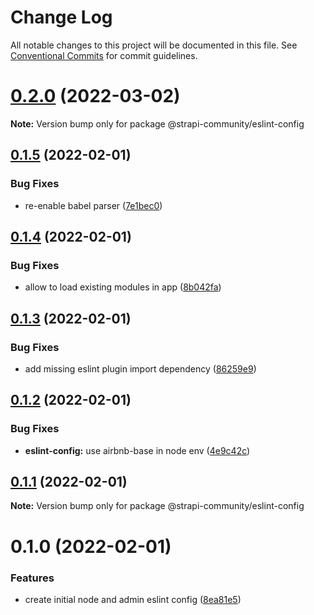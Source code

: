 # Change Log

All notable changes to this project will be documented in this file.
See [Conventional Commits](https://conventionalcommits.org) for commit guidelines.

# [0.2.0](https://github.com/strapi-community/eslint-config/compare/v0.1.5...v0.2.0) (2022-03-02)

**Note:** Version bump only for package @strapi-community/eslint-config





## [0.1.5](https://github.com/strapi-community/eslint-config/compare/v0.1.4...v0.1.5) (2022-02-01)


### Bug Fixes

* re-enable babel parser ([7e1bec0](https://github.com/strapi-community/eslint-config/commit/7e1bec07ed9f4693d38cdb596ff7333d0cd4d461))





## [0.1.4](https://github.com/strapi-community/eslint-config/compare/v0.1.3...v0.1.4) (2022-02-01)


### Bug Fixes

* allow to load existing modules in app ([8b042fa](https://github.com/strapi-community/eslint-config/commit/8b042faa4c2f06ae24756f0cef7c0f6b289881ff))





## [0.1.3](https://github.com/strapi-community/eslint-config/compare/v0.1.2...v0.1.3) (2022-02-01)


### Bug Fixes

* add missing eslint plugin import dependency ([86259e9](https://github.com/strapi-community/eslint-config/commit/86259e9f8501fac3e4c02e28dfdbda8a8e854902))





## [0.1.2](https://github.com/strapi-community/eslint-config/compare/v0.1.1...v0.1.2) (2022-02-01)


### Bug Fixes

* **eslint-config:** use airbnb-base in node env ([4e9c42c](https://github.com/strapi-community/eslint-config/commit/4e9c42ccf913a3db620945e4da7844d703c85dee))





## [0.1.1](https://github.com/strapi-community/eslint-config/compare/v0.1.0...v0.1.1) (2022-02-01)

**Note:** Version bump only for package @strapi-community/eslint-config





# 0.1.0 (2022-02-01)


### Features

* create initial node and admin eslint config ([8ea81e5](https://github.com/strapi-community/eslint-config/commit/8ea81e5faa662ad03b7fef6cf09eddcb05329ba7))
